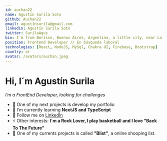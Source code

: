 ```yaml
---
id: auchan22
name: Agustín Surila Soto
github: Auchan22
email: agustinsurila@gmail.com
linkedin: Agustín Surila Soto
twitter: SurilaAgus
bio: I´m from Berisso, Buenos Aires, Argentina, a little city, near La Plata. I´m a self-thaught Frontend Developer, learning the MERN stack, and actually, I´m studdying bachelor of systems, on "Facultad de Informatica", from the "Universidad Nacional de La Plata". I love the competition and challenges. I´m looking for my first job in the IT world. Besides, I have a degree in English Language.
position: Frontend Developer // En búsqueda laboral
technologies: [React, NodeJS, MySql, Chakra UI, Firebase, Bootstrap]
country: ar
avatar: /avatars/auchan.jpeg
---
```


# Hi, I´m Agustín Surila
_I´m a FrontEnd Developer, looking for challenges_

- 🔭 One of my next projects is develop my portfolio
- 🌱 I’m currently learning **NextJS and TypeScript**
- 📄 Follow me on [LinkedIn](https://www.linkedin.com/in/agust%C3%ADn-surila-soto-80b29b1b5/)
- ⚡ Other interests: **I´m a Rock Lover, I play basketball and I love "Back To The Future"**
- 📢 One of my currents projects is called **"Blist"**, a online shooping list.

